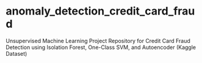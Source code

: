 # anomaly_detection_credit_card_fraud
Unsupervised Machine Learning Project Repository for Credit Card Fraud Detection using Isolation Forest, One-Class SVM, and Autoencoder (Kaggle Dataset)
